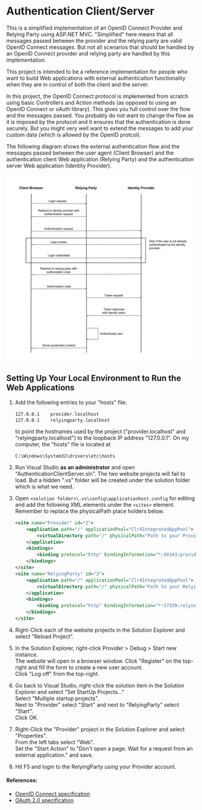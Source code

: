 # Authentication Client/Server
This is a simplified implementation of an OpenID Connect Provider and Relying Party using ASP.NET MVC. "Simplified" here means that all messages passed between the provider and the relying party are valid OpenID Connect messages. But not all scenarios that should be handled by an OpenID Connect provider and relying party are handled by this implementation.

This project is intended to be a reference implementation for people who want to build Web applications with external authentication functionality when they are in control of both the client and the server.

In this project, the OpenID Connect protocol is implemented from scratch using basic Controllers and Action methods (as opposed to using an OpenID Connect or oAuth library). This gives you full control over the flow and the messages passed. You probably do not want to change the flow as it is imposed by the protocol and it ensures that the authentication is done securely. But you might very well want to extend the messages to add your custom data (which is allowed by the OpenID protcol).

The following diagram shows the external authentication flow and the messages passed between the user agent (Client Browser) and the authentication client Web application (Relying Party) and the authentication server Web application (Identity Provider).

![OpenID Connect sequence diagram](/SequenceDiagram.jpg?raw=true)

## Setting Up Your Local Environment to Run the Web Applications

1. Add the following entries to your "hosts" file:
   
   ```
   127.0.0.1	provider.localhost
   127.0.0.1	relyingparty.localhost
   ```
   to point the hostnames used by the project ("provider.localhost" and "relyingparty.localhost") to the loopback IP address "127.0.0.1". On my computer, the "hosts" file is located at
   ```
   C:\Windows\System32\drivers\etc\hosts
   ```

2. Run Visual Studio **as an administrator** and open "AuthenticationClientServer.sln". The two website projects will fail to load. But a hidden ".vs" folder will be created under the solution folder which is what we need.

3. Open `<solution folder>\.vs\config\applicationhost.config` for editing and add the following XML elements under the `<sites>` element. Remember to replace the physicalPath place holders below.
   ```xml
   <site name="Provider" id="2">
       <application path="/" applicationPool="Clr4IntegratedAppPool">
           <virtualDirectory path="/" physicalPath="Path to your Provider project folder goes here" />
       </application>
       <bindings>
           <binding protocol="http" bindingInformation="*:50343:provider.localhost" />
       </bindings>
   </site>
   <site name="RelyingParty" id="3">
       <application path="/" applicationPool="Clr4IntegratedAppPool">
           <virtualDirectory path="/" physicalPath="Path to your RelyingParty project folder goes here" />
       </application>
       <bindings>
           <binding protocol="http" bindingInformation="*:57339:relyingparty.localhost" />
       </bindings>
   </site>
   ```

4. Right-Click each of the website projects in the Solution Explorer and select "Reload Project".

5. In the Solution Explorer, right-click Provider > Debug > Start new instance.<br />
   The website will open in a browser window. Click "Register" on the top-right and fill the form to create a new user account.<br />
   Click "Log off" from the top-right.

6. Go back to Visual Studio, right-click the solution item in the Solution Explorer and select "Set StartUp Projects..."<br />
   Select "Multiple startup projects".<br />
   Next to "Provider" select "Start" and next to "RelyingParty" select "Start".<br />
   Click OK.

7. Right-Click the "Provider" project in the Solution Explorer and select "Properties".<br />
   From the left tabs select "Web".<br />
   Set the "Start Action" to "Don't open a page. Wait for a request from an external application." and save.

8. Hit F5 and login to the RelyingParty using your Provider account.


#### References:
* [OpenID Connect specification](http://openid.net/specs/openid-connect-core-1_0.html)
* [OAuth 2.0 specification](https://tools.ietf.org/html/rfc6749)
